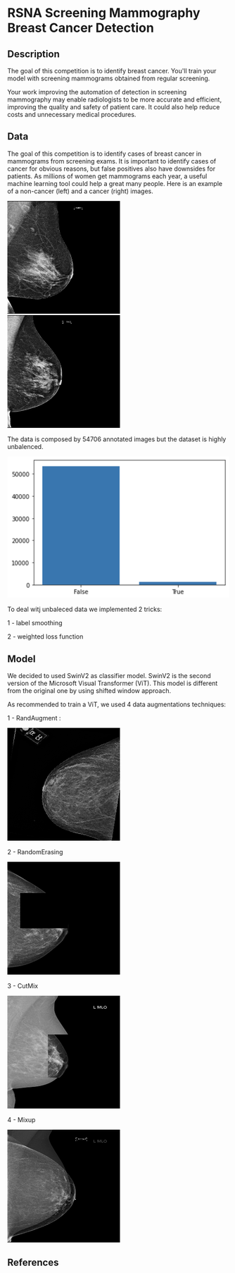 # RSNA Screening Mammography Breast Cancer Detection

## Description
The goal of this competition is to identify breast cancer. You'll train your model with screening mammograms obtained from regular screening.

Your work improving the automation of detection in screening mammography may enable radiologists to be more accurate and efficient, improving the quality and safety of patient care. It could also help reduce costs and unnecessary medical procedures.

## Data
The goal of this competition is to identify cases of breast cancer in mammograms from screening exams. 
It is important to identify cases of cancer for obvious reasons, but false positives also have downsides for patients. 
As millions of women get mammograms each year, a useful machine learning tool could help a great many people.
Here is an example of a non-cancer (left) and a cancer (right) images.


<p>
    <img src="images/Negative.png">
    <img src="images/Positive.png">
</p>

The data is composed by 54706 annotated images but the dataset is highly unbalenced.

<p>
    <img src="images/Dataset.png" width="515">
</p>

To deal witj unbaleced data we implemented 2 tricks: 

1 - label smoothing

2 - weighted loss function

## Model

We decided to used SwinV2 as classifier model. SwinV2 is the second version of the Microsoft Visual Transformer (ViT).
This model is different from the original one by using shifted window approach. 

As recommended to train a ViT, we used 4 data augmentations techniques:

1 - RandAugment : 
<p>
    <img src="images/RandAugment.png">
</p>

2 - RandomErasing

<p>
    <img src="images/RandomErasing.png">
</p>

3 - CutMix

<p>
    <img src="images/CutMix.png">
</p>

4 - Mixup

<p>
    <img src="images/Mixup.png">
</p>

## References